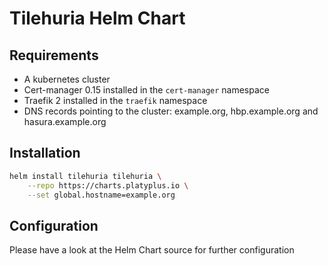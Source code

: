# Tilehuria Helm Chart

## Requirements

- A kubernetes cluster
- Cert-manager 0.15 installed in the `cert-manager` namespace
- Traefik 2 installed in the `traefik` namespace
- DNS records pointing to the cluster: example.org, hbp.example.org and hasura.example.org

## Installation

```sh
helm install tilehuria tilehuria \
    --repo https://charts.platyplus.io \
    --set global.hostname=example.org
```

## Configuration

Please have a look at the Helm Chart source for further configuration

